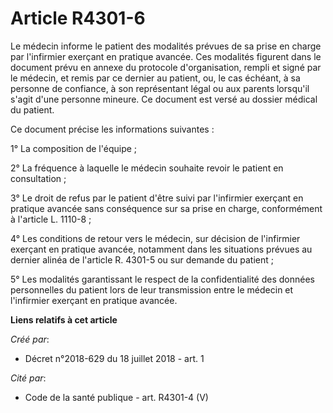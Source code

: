 # Article R4301-6

Le médecin informe le patient des modalités prévues de sa prise en charge par l'infirmier exerçant en pratique avancée. Ces
modalités figurent dans le document prévu en annexe du protocole d'organisation, rempli et signé par le médecin, et remis par
ce dernier au patient, ou, le cas échéant, à sa personne de confiance, à son représentant légal ou aux parents lorsqu'il
s'agit d'une personne mineure. Ce document est versé au dossier médical du patient.

Ce document précise les informations suivantes :

1° La composition de l'équipe ;

2° La fréquence à laquelle le médecin souhaite revoir le patient en consultation ;

3° Le droit de refus par le patient d'être suivi par l'infirmier exerçant en pratique avancée sans conséquence sur sa prise
en charge, conformément à l'article L. 1110-8 ;

4° Les conditions de retour vers le médecin, sur décision de l'infirmier exerçant en pratique avancée, notamment dans les
situations prévues au dernier alinéa de l'article R. 4301-5 ou sur demande du patient ;

5° Les modalités garantissant le respect de la confidentialité des données personnelles du patient lors de leur transmission
entre le médecin et l'infirmier exerçant en pratique avancée.

**Liens relatifs à cet article**

_Créé par_:

  - Décret n°2018-629 du 18 juillet 2018 - art. 1

_Cité par_:

  - Code de la santé publique - art. R4301-4 (V)
